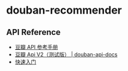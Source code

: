 # douban-recommender

## API Reference

- [豆瓣 API 参考手册](https://web.archive.org/web/20120414004149/http://www.douban.com/service/apidoc/reference/)
- [豆瓣 Api V2（测试版） | douban-api-docs](https://douban-api-docs.zce.me/)
- [快速入门](https://web.archive.org/web/20150908004919/http://developers.douban.com/wiki/?title=guide)
